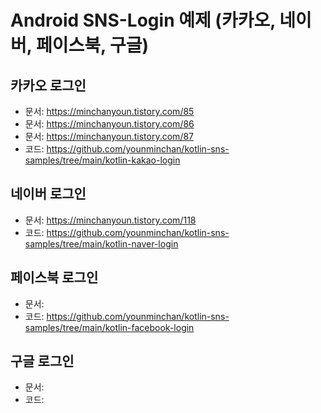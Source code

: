 # Android SNS-Login 예제  (카카오, 네이버, 페이스북, 구글)


## 카카오 로그인
- 문서: https://minchanyoun.tistory.com/85  
- 문서: https://minchanyoun.tistory.com/86  
- 문서: https://minchanyoun.tistory.com/87  
- 코드: https://github.com/younminchan/kotlin-sns-samples/tree/main/kotlin-kakao-login  

## 네이버 로그인 
- 문서: https://minchanyoun.tistory.com/118  
- 코드: https://github.com/younminchan/kotlin-sns-samples/tree/main/kotlin-naver-login  

## 페이스북 로그인 
- 문서:   
- 코드: https://github.com/younminchan/kotlin-sns-samples/tree/main/kotlin-facebook-login

## 구글 로그인
- 문서:   
- 코드:  
